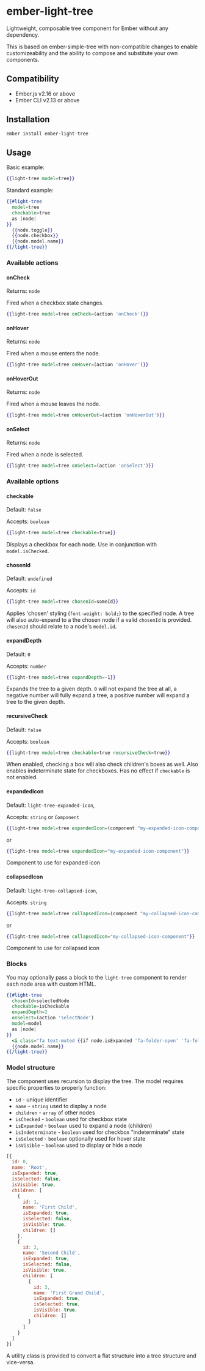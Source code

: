 # ember-light-tree

Lightweight, composable tree component for Ember without any dependency.

This is based on ember-simple-tree with non-compatible changes to enable
customizeability and the ability to compose and substitute your own
components.


Compatibility
------------------------------------------------------------------------------

* Ember.js v2.16 or above
* Ember CLI v2.13 or above


Installation
------------------------------------------------------------------------------

```bash
ember install ember-light-tree
```


## Usage

Basic example:

```handlebars
{{light-tree model=tree}}
```

Standard example:

```handlebars
{{#light-tree
  model=tree
  checkable=true
  as |node|
}}
  {{node.toggle}}
  {{node.checkbox}}
  {{node.model.name}}
{{/light-tree}}
```

### Available actions

#### onCheck

Returns: `node`

Fired when a checkbox state changes.

```handlebars
{{light-tree model=tree onCheck=(action 'onCheck')}}
```

#### onHover

Returns: `node`

Fired when a mouse enters the node.

```handlebars
{{light-tree model=tree onHover=(action 'onHover')}}
```

#### onHoverOut

Returns: `node`

Fired when a mouse leaves the node.

```handlebars
{{light-tree model=tree onHoverOut=(action 'onHoverOut')}}
```

#### onSelect

Returns: `node`

Fired when a node is selected.

```handlebars
{{light-tree model=tree onSelect=(action 'onSelect')}}
```

### Available options

#### checkable

Default: `false`

Accepts: `boolean`

```handlebars
{{light-tree model=tree checkable=true}}
```

Displays a checkbox for each node.
Use in conjunction with `model.isChecked`.

#### chosenId

Default: `undefined`

Accepts: `id`

```handlebars
{{light-tree model=tree chosenId=someId}}
```

Applies 'chosen' styling (`font-weight: bold;`) to the specified node.
A tree will also auto-expand to a the chosen node if a valid `chosenId` is provided.
`chosenId` should relate to a node's `model.id`.

#### expandDepth

Default: `0`

Accepts: `number`

```handlebars
{{light-tree model=tree expandDepth=-1}}
```

Expands the tree to a given depth.
`0` will not expand the tree at all, a negative number will fully expand a tree, a positive number will expand a tree to the given depth.

#### recursiveCheck

Default: `false`

Accepts: `boolean`

```handlebars
{{light-tree model=tree checkable=true recursiveCheck=true}}
```

When enabled, checking a box will also check children's boxes as well. Also enables indeterminate state for checkboxes.
Has no effect if `checkable` is not enabled.

#### expandedIcon

Default: `light-tree-expanded-icon`,

Accepts: `string` or `Component`

```handlebars
{{light-tree model=tree expandedIcon=(component "my-expanded-icon-component")}}
```
or
```handlebars
{{light-tree model=tree expandedIcon="my-expanded-icon-component"}}
```

Component to use for expanded icon

#### collapsedIcon

Default: `light-tree-collapsed-icon`,

Accepts: `string`

```handlebars
{{light-tree model=tree collapsedIcon=(component "my-collapsed-icon-component")}}
```
or
```handlebars
{{light-tree model=tree collapsedIcon="my-collapsed-icon-component"}}
```

Component to use for collapsed icon

### Blocks

You may optionally pass a block to the `light-tree` component to render each node area with custom HTML.

```handlebars
{{#light-tree
  chosenId=selectedNode
  checkable=isCheckable
  expandDepth=2
  onSelect=(action 'selectNode')
  model=model
  as |node|
}}
  <i class="fa text-muted {{if node.isExpanded 'fa-folder-open' 'fa-folder'}}">&zwnj;</i>
  {{node.model.name}}
{{/light-tree}}
```


### Model structure
The component uses recursion to display the tree.
The model requires specific properties to properly function:
 - `id` - unique identifier
 - `name` - `string` used to display a node
 - `children` - `array` of other nodes
 - `isChecked` - `boolean` used for checkbox state
 - `isExpanded` - `boolean` used to expand a node (children)
 - `isIndeterminate` - `boolean` used for checkbox "indeterminate" state
 - `isSelected` - `boolean` optionally used for hover state
 - `isVisible` - `boolean` used to display or hide a node

```js
[{
  id: 0,
  name: 'Root',
  isExpanded: true,
  isSelected: false,
  isVisible: true,
  children: [
    {
      id: 1,
      name: 'First Child',
      isExpanded: true,
      isSelected: false,
      isVisible: true,
      children: []
    },
    {
      id: 2,
      name: 'Second Child',
      isExpanded: true,
      isSelected: false,
      isVisible: true,
      children: [
        {
          id: 3,
          name: 'First Grand Child',
          isExpanded: true,
          isSelected: true,
          isVisible: true,
          children: []
        }
      ]
    }
  ]
}]
```

A utility class is provided to convert a flat structure into a tree structure and vice-versa.

